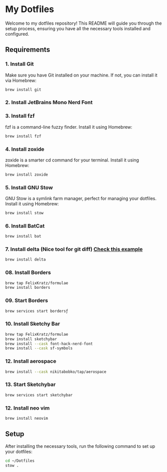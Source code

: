 # My Dotfiles

Welcome to my dotfiles repository! This README will guide you through the setup process, ensuring you have all the necessary tools installed and configured.

## Requirements

### 1. Install Git

Make sure you have Git installed on your machine. If not, you can install it via Homebrew:

```sh
brew install git
```

### 2. Install JetBrains Mono Nerd Font

### 3. Install fzf

fzf is a command-line fuzzy finder. Install it using Homebrew:

```sh
brew install fzf
```

### 4. Install zoxide

zoxide is a smarter cd command for your terminal. Install it using Homebrew:

```sh
brew install zoxide
```

### 5. Install GNU Stow

GNU Stow is a symlink farm manager, perfect for managing your dotfiles. Install it using Homebrew:

```sh
brew install stow
```

### 6. Install BatCat

```sh
brew install bat

```

### 7. Install delta (Nice tool for git diff) [Check this example](https://twitter.com/rauchg/status/1831101354468897132)

```sh
brew install delta
```

### 08. Install Borders

```sh
brew tap FelixKratz/formulae
brew install borders
```

### 09. Start Borders

```sh
brew services start bordersƒ
```

### 10. Install Sketchy Bar

```sh
brew tap FelixKratz/formulae
brew install sketchybar
brew install --cask font-hack-nerd-font
brew install --cask sf-symbols
```

### 12. Install aerospace

```sh
brew install --cask nikitabobko/tap/aerospace
```

### 13. Start Sketchybar

```sh
brew services start sketchybar
```

### 12. Install neo vim

```sh
brew install neovim
```

## Setup

After installing the necessary tools, run the following command to set up your dotfiles:

```sh
cd ~/Dotfiles
stow .
```
